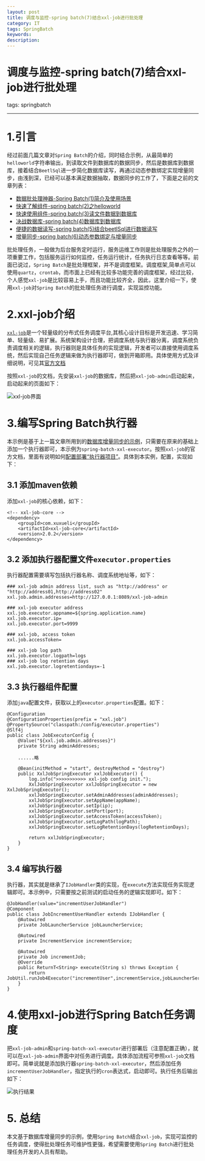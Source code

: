 ```yaml
---
layout: post
title: 调度与监控-spring batch(7)结合xxl-job进行批处理
category: IT
tags: SpringBatch
keywords: 
description: 
---
```


# 调度与监控-spring batch(7)结合xxl-job进行批处理

tags: springbatch

---

# 1.引言

经过前面几篇文章对`Spring Batch`的介绍，同时结合示例，从最简单的`helloworld`字符串输出，到读取文件到数据库的数据同步，然后是数据库到数据库，接着结合`BeetlSql`进一步简化数据库读写，再通过动态参数绑定实现增量同步，由浅到深，已经可以基本满足数据抽取，数据同步的工作了，下面是之前的文章列表：

- [数据批处理神器-Spring Batch(1)简介及使用场景][1]
- [快速了解组件-spring batch(2)之helloworld][2]
- [快速使用组件-spring batch(3)读文件数据到数据库][3]
- [决战数据库-spring batch(4)数据库到数据库][4]
- [便捷的数据读写-spring batch(5)结合beetlSql进行数据读写][5]
- [增量同步-spring batch(6)动态参数绑定与增量同步][6]

批处理任务，一般做为后台服务定时运行，服务运维工作则是批处理服务之外的一项重要工作，包括服务运行如何监控，任务运行统计，任务执行日志查看等等。前面已说过，`Spring Batch`是批处理框架，并不是调度框架。调度框架,简单点可以使用`quartz`，`crontab`，而市面上已经有比较多功能完善的调度框架，经过比较，个人感觉`xxl-job`是比较容易上手，而且功能比较齐全，因此，这里介绍一下，使用`xxl-job`对`Spring Batch`的批处理任务进行调度，实现监控功能。

# 2.xxl-job介绍

[`xxl-job`][7]是一个轻量级的分布式任务调度平台,其核心设计目标是开发迅速、学习简单、轻量级、易扩展。系统架构设计合理，把调度系统与执行器分离，调度系统负责调度相关的逻辑，执行器则是具体任务的实现逻辑，开发者可以直接使用调度系统，然后实现自己任务逻辑来做为执行器即可，做到开箱即用。具体使用方式及详细说明，可见其[官方文档][8]

按照`xxl-job`的文档，先安装`xxl-job`的数据库，然后把`xxl-job-admin`启动起来，启动起来的页面如下：

![xxl-job界面][9]


# 3.编写Spring Batch执行器

本示例是基于上一篇文章所用到的[数据库增量同步的示例][10]，只需要在原来的基础上添加一个执行器即可，本示例为`spring-batch-xxl-executor`。按照`xxl-job`的官方文档，里面有说明如何[配置部署“执行器项目”][11]。具体到本实例，配置，实现如下：

## 3.1 添加maven依赖
添加`xxl-job`的核心依赖，如下：

```
<!-- xxl-job-core -->
<dependency>
	<groupId>com.xuxueli</groupId>
	<artifactId>xxl-job-core</artifactId>
	<version>2.0.2</version>
</dependency>
```

## 3.2 添加执行器配置文件`executor.properties`
执行器配置需要填写包括执行器名称、调度系统地址等，如下：

```
### xxl-job admin address list, such as "http://address" or "http://address01,http://address02"
xxl.job.admin.addresses=http://127.0.0.1:8089/xxl-job-admin

### xxl-job executor address
xxl.job.executor.appname=${spring.application.name}
xxl.job.executor.ip=
xxl.job.executor.port=9999

### xxl-job, access token
xxl.job.accessToken=

### xxl-job log path
xxl.job.executor.logpath=logs
### xxl-job log retention days
xxl.job.executor.logretentiondays=-1
```

## 3.3 执行器组件配置
添加`java`配置文件，获取以上的`executor.properties`配置。如下：

```
@Configuration
@ConfigurationProperties(prefix = "xxl.job")
@PropertySource("classpath:/config/executor.properties")
@Slf4j
public class JobExecutorConfig {
    @Value("${xxl.job.admin.addresses}")
    private String adminAddresses;
    
    ......略

    @Bean(initMethod = "start", destroyMethod = "destroy")
    public XxlJobSpringExecutor xxlJobExecutor() {
        log.info(">>>>>>>>>>> xxl-job config init.");
        XxlJobSpringExecutor xxlJobSpringExecutor = new XxlJobSpringExecutor();
        xxlJobSpringExecutor.setAdminAddresses(adminAddresses);
        xxlJobSpringExecutor.setAppName(appName);
        xxlJobSpringExecutor.setIp(ip);
        xxlJobSpringExecutor.setPort(port);
        xxlJobSpringExecutor.setAccessToken(accessToken);
        xxlJobSpringExecutor.setLogPath(logPath);
        xxlJobSpringExecutor.setLogRetentionDays(logRetentionDays);

        return xxlJobSpringExecutor;
    }
}
```

## 3.4 编写执行器 
执行器，其实就是继承了`IJobHandler`类的实现，在`execute`方法实现任务实现逻辑即可。本示例中，只需要按之前测试的启动任务的逻辑实现即可。如下：

```
@JobHandler(value="incrementUserJobHandler")
@Component
public class JobIncrementUserHandler extends IJobHandler {
    @Autowired
    private JobLauncherService jobLauncherService;

    @Autowired
    private IncrementService incrementService;

    @Autowired
    private Job incrementJob;
    @Override
    public ReturnT<String> execute(String s) throws Exception {
        return JobUtil.runJob4Executor("incrementUser",incrementService,jobLauncherService,incrementJob);
    }
}
```

# 4.使用xxl-job进行Spring Batch任务调度
把`xxl-job-admin`和`spring-batch-xxl-executor`进行部署后（注意配置正确），就可以在`xxl-job-admin`界面中对任务进行调度。具体添加流程可参照`xxl-job`文档即可。简单说就是添加执行器`spring-batch-xxl-executor`，然后添加任务`incrementUserJobHandler`，指定执行的`cron`表达式，启动即可。执行任务后输出如下：

![执行结果][12]

# 5. 总结
本文基于数据库增量同步的示例，使用`Spring Batch`结合`xxl-job`，实现可监控的任务调度，使得批处理任务可维护性更强，希望需要使用`Spring Batch`进行批处理任务开发的人员有帮助。



[1]: https://mianshenglee.github.io/2019/06/04/springbatch(1).html
[2]: https://mianshenglee.github.io/2019/06/07/spring-batch(2).html
[3]: https://mianshenglee.github.io/2019/06/08/spring-batch(3).html
[4]: https://mianshenglee.github.io/2019/06/09/spring-batch(4).html
[5]: https://mianshenglee.github.io/2019/06/10/spring-batch(5).html
[6]: https://mianshenglee.github.io/2019/06/11/spring-batch(6).html
[7]: http://www.xuxueli.com/xxl-job
[8]: http://www.xuxueli.com/xxl-job/#/?id=%E3%80%8A%E5%88%86%E5%B8%83%E5%BC%8F%E4%BB%BB%E5%8A%A1%E8%B0%83%E5%BA%A6%E5%B9%B3%E5%8F%B0xxl-job%E3%80%8B
[9]: http://ww1.sinaimg.cn/large/72d660a7gy1g3q9oxy81jj222813agt8.jpg
[10]: https://github.com/mianshenglee/spring-batch-example/tree/master/spring-batch-increment
[11]: http://www.xuxueli.com/xxl-job/#/?id=_24-%E9%85%8D%E7%BD%AE%E9%83%A8%E7%BD%B2%E6%89%A7%E8%A1%8C%E5%99%A8%E9%A1%B9%E7%9B%AE
[12]: http://ww1.sinaimg.cn/large/72d660a7gy1g3qap9gh8vj20qu0clglp.jpg